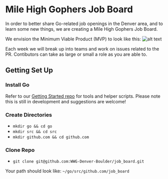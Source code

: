 # Mile High Gophers Job Board #

In order to better share Go-related job openings in the Denver area, and to learn some new things, we are creating a Mile High Gophers Job Board.

We envision the Minimum Viable Product (MVP) to look like this:
![alt text](https://drive.google.com/file/d/1-1eyyv7_SemylBP95RKRXG5PWRjKnktM/view?usp=sharing "Job Board Overview")

Each week we will break up into teams and work on issues related to the PR. Contibutors can take as large or small a role as you are able to.

## Getting Set Up ##

### Install Go ###
Refer to our [Getting Started repo](https://github.com/WWG-Denver-Boulder/getting_started) for tools and helper scripts. Please note this
is still in development and suggestions are welcome!

### Create Directories ###
* `mkdir go && cd go`
* `mkdir src && cd src`
* `mkdir github.com && cd github.com`

### Clone Repo ###
* `git clone git@github.com:WWG-Denver-Boulder/job_board.git`

Your path should look like: `~/go/src/github.com/job_board`